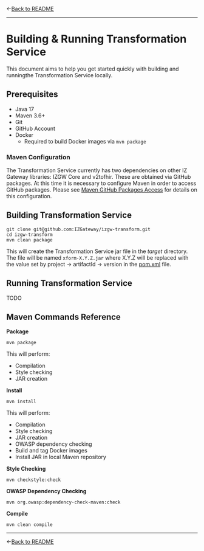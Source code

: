 &larr;[Back to README](../README.md)

---

# Building & Running Transformation Service

This document aims to help you get started quickly with building and runningthe Transformation Service locally.

## Prerequisites

- Java 17
- Maven 3.6+
- Git
- GitHub Account
- Docker
  - Required to build Docker images via ```mvn package```

### Maven Configuration

The Transformation Service currently has two dependencies on other IZ Gateway libraries: IZGW Core and v2tofhir. These are obtained via GitHub packages. At this time it is necessary to configure Maven in order to access GitHub packages. Please see [Maven GitHub Packages Access](./MAVEN_GITHUB_PACKAGES.md) for details on this configuration.

## Building Transformation Service

```shell
git clone git@github.com:IZGateway/izgw-transform.git
cd izgw-transform
mvn clean package
```

This will create the Transformation Service jar file in the _target_ directory. The file will be named ```xform-X.Y.Z.jar``` where X.Y.Z will be replaced with the value set by project &rarr; artifactId &rarr; version in the [pom.xml](../pom.xml) file.

## Running Transformation Service

TODO

## Maven Commands Reference

**Package**

```mvn package```

This will perform:

- Compilation
- Style checking
- JAR creation

**Install**

```mvn install```

This will perform:

- Compilation
- Style checking
- JAR creation
- OWASP dependency checking
- Build and tag Docker images
- Install JAR in local Maven repository

**Style Checking**

```shell
mvn checkstyle:check
```

**OWASP Dependency Checking**

```shell
mvn org.owasp:dependency-check-maven:check
```

**Compile**

```shell
mvn clean compile
```

---

&larr;[Back to README](../README.md)
